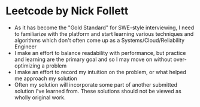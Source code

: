 # Leetcode by Nick Follett
- As it has become the "Gold Standard" for SWE-style interviewing, I need to familiarize with the platform and start learning various techniques and algorithms which don't often come up as a Systems/Cloud/Reliability Engineer
- I make an effort to balance readability with performance, but practice and learning are the primary goal and so I may move on without over-optimizing a problem
- I make an effort to record my intuition on the problem, or what helped me approach my solution
- Often my solution will incorporate some part of another submitted solution I've learned from. These solutions should not be viewed as wholly original work.
